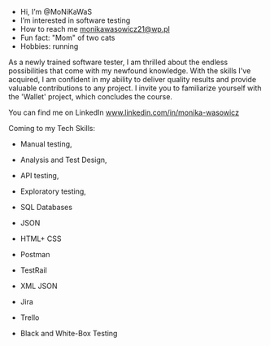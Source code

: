 - Hi, I’m @MoNiKaWaS
- I’m interested in software testing 
- How to reach me monikawasowicz21@wp.pl
- Fun fact: "Mom" of two cats
- Hobbies: running

As a newly trained software tester, I am thrilled about the endless possibilities that come with my newfound knowledge. With the skills I've acquired, I am confident in my ability to deliver quality results and provide valuable contributions to any project. I invite you to familiarize yourself with the 'Wallet' project, which concludes the course.

You can find me on LinkedIn www.linkedin.com/in/monika-wasowicz

Coming to my Tech Skills:

- Manual testing,

- Analysis and Test Design,

- API testing,

- Exploratory testing,

- SQL Databases

- JSON

- HTML+ CSS

- Postman

- TestRail

- XML JSON

- Jira

- Trello

- Black and White-Box Testing


<!---
MoNiKaWaS/MoNiKaWaS is a ✨ special ✨ repository because its `README.md` (this file) appears on your GitHub profile.
You can click the Preview link to take a look at your changes.
--->
